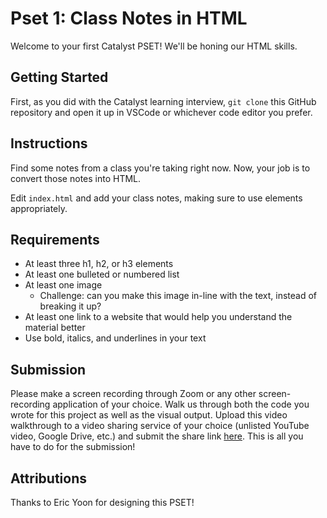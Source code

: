 <!-- VIEW THIS README.MD FILE IN VS CODE -- PRESS THE "PANELS WITH MAGNIFYING GLASS" ICON IN THE TOP RIGHT! -->

# Pset 1: Class Notes in HTML

Welcome to your first Catalyst PSET! We'll be honing our HTML skills.

## Getting Started

First, as you did with the Catalyst learning interview, `git clone` this GitHub repository and open it up in VSCode or whichever code editor you prefer.

## Instructions

Find some notes from a class you're taking right now. Now, your job is to convert those notes into HTML.

Edit `index.html` and add your class notes, making sure to use elements appropriately.

## Requirements
- At least three h1, h2, or h3 elements
- At least one bulleted or numbered list
- At least one image
    - Challenge: can you make this image in-line with the text, instead of breaking it up?
- At least one link to a website that would help you understand the material better
- Use bold, italics, and underlines in your text

## Submission

Please make a screen recording through Zoom or any other screen-recording application of your choice. Walk us through both the code you wrote for this project as well as the visual output. Upload this video walkthrough to a video sharing service of your choice (unlisted YouTube video, Google Drive, etc.) and submit the share link [here](https://docs.google.com/forms/d/e/1FAIpQLSdFjVA9YL9c1beaSARgmDG9oXkddgWYic4UlTe9Xrn5rlRxjw/viewform?usp=sf_link). This is all you have to do for the submission!

## Attributions

Thanks to Eric Yoon for designing this PSET!
